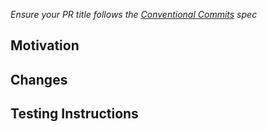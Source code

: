 *Ensure your PR title follows the [Conventional Commits](https://www.conventionalcommits.org/en/v1.0.0/) spec*

## Motivation

<!-- Why are you making this change, what problem does it solve? Include links to relevant issues -->

## Changes

<!-- What does this change exactly? Include relevant screenshots, videos, links -->

## Testing Instructions

<!-- How can the reviewer confirm these changes do what you say they do? -->
